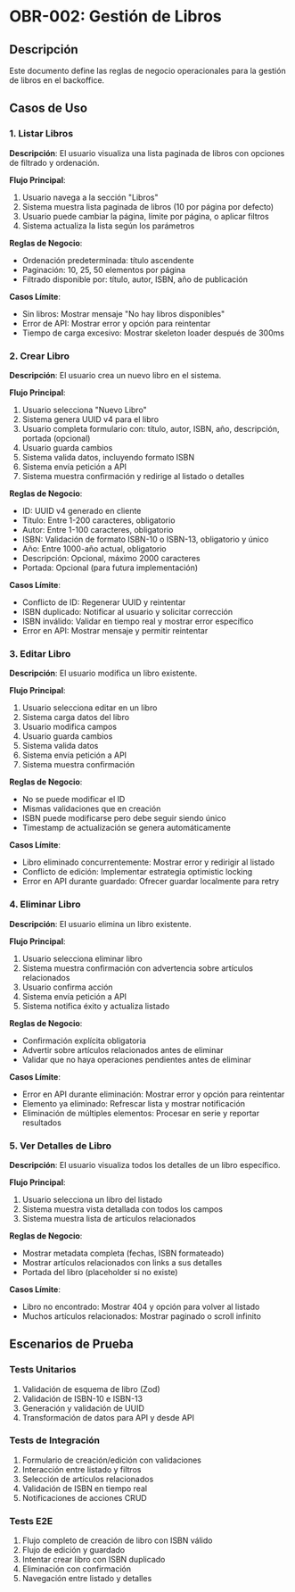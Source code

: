 # OBR-002: Gestión de Libros

## Descripción
Este documento define las reglas de negocio operacionales para la gestión de libros en el backoffice.

## Casos de Uso

### 1. Listar Libros
**Descripción**: El usuario visualiza una lista paginada de libros con opciones de filtrado y ordenación.

**Flujo Principal**:
1. Usuario navega a la sección "Libros"
2. Sistema muestra lista paginada de libros (10 por página por defecto)
3. Usuario puede cambiar la página, límite por página, o aplicar filtros
4. Sistema actualiza la lista según los parámetros

**Reglas de Negocio**:
- Ordenación predeterminada: título ascendente
- Paginación: 10, 25, 50 elementos por página
- Filtrado disponible por: título, autor, ISBN, año de publicación

**Casos Límite**:
- Sin libros: Mostrar mensaje "No hay libros disponibles"
- Error de API: Mostrar error y opción para reintentar
- Tiempo de carga excesivo: Mostrar skeleton loader después de 300ms

### 2. Crear Libro
**Descripción**: El usuario crea un nuevo libro en el sistema.

**Flujo Principal**:
1. Usuario selecciona "Nuevo Libro"
2. Sistema genera UUID v4 para el libro
3. Usuario completa formulario con: título, autor, ISBN, año, descripción, portada (opcional)
4. Usuario guarda cambios
5. Sistema valida datos, incluyendo formato ISBN
6. Sistema envía petición a API
7. Sistema muestra confirmación y redirige al listado o detalles

**Reglas de Negocio**:
- ID: UUID v4 generado en cliente
- Título: Entre 1-200 caracteres, obligatorio
- Autor: Entre 1-100 caracteres, obligatorio
- ISBN: Validación de formato ISBN-10 o ISBN-13, obligatorio y único
- Año: Entre 1000-año actual, obligatorio
- Descripción: Opcional, máximo 2000 caracteres
- Portada: Opcional (para futura implementación)

**Casos Límite**:
- Conflicto de ID: Regenerar UUID y reintentar
- ISBN duplicado: Notificar al usuario y solicitar corrección
- ISBN inválido: Validar en tiempo real y mostrar error específico
- Error en API: Mostrar mensaje y permitir reintentar

### 3. Editar Libro
**Descripción**: El usuario modifica un libro existente.

**Flujo Principal**:
1. Usuario selecciona editar en un libro
2. Sistema carga datos del libro
3. Usuario modifica campos
4. Usuario guarda cambios
5. Sistema valida datos
6. Sistema envía petición a API
7. Sistema muestra confirmación

**Reglas de Negocio**:
- No se puede modificar el ID
- Mismas validaciones que en creación
- ISBN puede modificarse pero debe seguir siendo único
- Timestamp de actualización se genera automáticamente

**Casos Límite**:
- Libro eliminado concurrentemente: Mostrar error y redirigir al listado
- Conflicto de edición: Implementar estrategia optimistic locking
- Error en API durante guardado: Ofrecer guardar localmente para retry

### 4. Eliminar Libro
**Descripción**: El usuario elimina un libro existente.

**Flujo Principal**:
1. Usuario selecciona eliminar libro
2. Sistema muestra confirmación con advertencia sobre artículos relacionados
3. Usuario confirma acción
4. Sistema envía petición a API
5. Sistema notifica éxito y actualiza listado

**Reglas de Negocio**:
- Confirmación explícita obligatoria
- Advertir sobre artículos relacionados antes de eliminar
- Validar que no haya operaciones pendientes antes de eliminar

**Casos Límite**:
- Error en API durante eliminación: Mostrar error y opción para reintentar
- Elemento ya eliminado: Refrescar lista y mostrar notificación
- Eliminación de múltiples elementos: Procesar en serie y reportar resultados

### 5. Ver Detalles de Libro
**Descripción**: El usuario visualiza todos los detalles de un libro específico.

**Flujo Principal**:
1. Usuario selecciona un libro del listado
2. Sistema muestra vista detallada con todos los campos
3. Sistema muestra lista de artículos relacionados

**Reglas de Negocio**:
- Mostrar metadata completa (fechas, ISBN formateado)
- Mostrar artículos relacionados con links a sus detalles
- Portada del libro (placeholder si no existe)

**Casos Límite**:
- Libro no encontrado: Mostrar 404 y opción para volver al listado
- Muchos artículos relacionados: Mostrar paginado o scroll infinito

## Escenarios de Prueba

### Tests Unitarios
1. Validación de esquema de libro (Zod)
2. Validación de ISBN-10 e ISBN-13
3. Generación y validación de UUID
4. Transformación de datos para API y desde API

### Tests de Integración
1. Formulario de creación/edición con validaciones
2. Interacción entre listado y filtros
3. Selección de artículos relacionados
4. Validación de ISBN en tiempo real
5. Notificaciones de acciones CRUD

### Tests E2E
1. Flujo completo de creación de libro con ISBN válido
2. Flujo de edición y guardado
3. Intentar crear libro con ISBN duplicado
4. Eliminación con confirmación
5. Navegación entre listado y detalles
